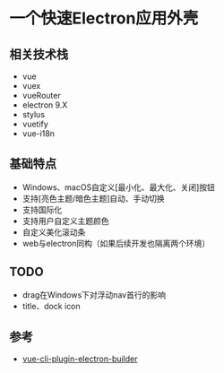 # 一个快速Electron应用外壳

## 相关技术栈
+ vue
+ vuex
+ vueRouter
+ electron 9.X
+ stylus
+ vuetify
+ vue-i18n

## 基础特点

+ Windows、macOS自定义[最小化、最大化、关闭]按钮
+ 支持[亮色主题/暗色主题]自动、手动切换
+ 支持国际化
+ 支持用户自定义主题颜色
+ 自定义美化滚动条
+ web与electron同构（如果后续开发也隔离两个环境）

## TODO
+ drag在Windows下对浮动nav首行的影响
+ title、dock icon

## 参考
+ [vue-cli-plugin-electron-builder](https://nklayman.github.io/vue-cli-plugin-electron-builder/)